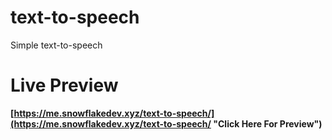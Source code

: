 # text-to-speech
Simple text-to-speech

# Live Preview
**[https://me.snowflakedev.xyz/text-to-speech/](https://me.snowflakedev.xyz/text-to-speech/ "Click Here For Preview")**
